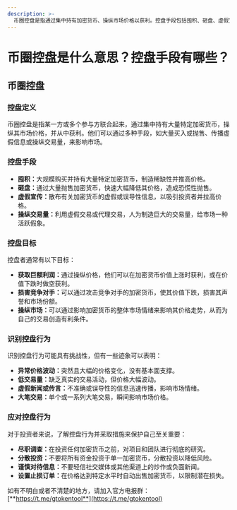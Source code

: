 ```yaml
---
description: >-
  币圈控盘是指通过集中持有加密货币、操纵市场价格以获利。控盘手段包括囤积、砸盘、虚假宣传和操纵交易量。目标是获取利润、损害竞争对手和操纵市场。识别控盘迹象有异常价格波动、低交易量、虚假信息和大笔交易。投资者应对控盘要了解并采取应对措施，如尽职调查、分散投资、谨慎对待信息和设置止损订单。
---
```


# 币圈控盘是什么意思？控盘手段有哪些？

## 币圈控盘

### 控盘定义

币圈控盘是指某一方或多个参与方联合起来，通过集中持有大量特定加密货币，操纵其市场价格，并从中获利。他们可以通过多种手段，如大量买入或抛售、传播虚假信息或操纵交易量，来影响市场。

### 控盘手段

* **囤积：**&#x5927;规模购买并持有大量特定加密货币，制造稀缺性并推高价格。
* **砸盘：**&#x901A;过大量抛售加密货币，快速大幅降低其价格，造成恐慌性抛售。
* **虚假宣传：**&#x6563;布有关加密货币的虚假或误导性信息，以吸引投资者并拉高价格。
* **操纵交易量：**&#x5229;用虚假交易或代理交易，人为制造巨大的交易量，给市场一种活跃假象。

### 控盘目标

控盘者通常有以下目标：

* **获取巨额利润：**&#x901A;过操纵价格，他们可以在加密货币价值上涨时获利，或在价值下跌时做空获利。
* **损害竞争对手：**&#x53EF;以通过攻击竞争对手的加密货币，使其价值下跌，损害其声誉和市场份额。
* **操纵市场：**&#x53EF;以通过影响加密货币的整体市场情绪来影响其价格走势，从而为自己的交易创造有利条件。

### 识别控盘行为

识别控盘行为可能具有挑战性，但有一些迹象可以表明：

* **异常价格波动：**&#x7A81;然且大幅的价格变化，没有基本面支撑。
* **低交易量：**&#x7F3A;乏真实的交易活动，但价格大幅波动。
* **虚假新闻或传言：**&#x4E0D;准确或误导性的信息迅速传播，影响市场情绪。
* **大笔交易：**&#x5355;个或一系列大笔交易，瞬间影响市场价格。

### 应对控盘行为

对于投资者来说，了解控盘行为并采取措施来保护自己至关重要：

* **尽职调查：**&#x5728;投资任何加密货币之前，对项目和团队进行彻底的研究。
* **分散投资：**&#x4E0D;要将所有资金投资于单一加密货币，分散投资以降低风险。
* **谨慎对待信息：**&#x4E0D;要轻信社交媒体或其他渠道上的炒作或负面新闻。
* **设置止损订单：**&#x5728;价格达到特定水平时自动出售加密货币，以限制潜在损失。

如有不明白或者不清楚的地方，请加入官方电报群：[**https://t.me/gtokentool**](https://t.me/gtokentool)
